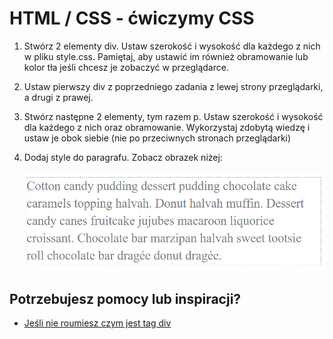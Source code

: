 # HTML / CSS - ćwiczymy CSS

1. Stwórz 2 elementy div. Ustaw szerokość i wysokość dla każdego z nich w pliku style.css. 
Pamiętaj, aby ustawić im również obramowanie lub kolor tła jeśli chcesz je zobaczyć w przeglądarce.

2. Ustaw pierwszy div z poprzedniego zadania z lewej strony przeglądarki, a drugi z prawej.

3. Stwórz następne 2 elementy, tym razem p. Ustaw szerokość i wysokość dla każdego z nich 
oraz obramowanie. Wykorzystaj zdobytą wiedzę i ustaw je obok siebie (nie po przeciwnych 
stronach przeglądarki)

4. Dodaj style do paragrafu. Zobacz obrazek niżej:

    ![Some text](images/text.png)

## Potrzebujesz pomocy lub inspiracji?
* [Jeśli nie roumiesz czym jest tag div](http://www.html-5-tutorial.com/div-tag.htm)

